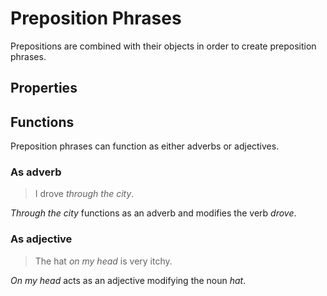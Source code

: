 # Preposition Phrases
<!-- +elementInfo -->
<!-- !prepositionPhrase -->
Prepositions are combined with their objects in order to create preposition phrases.
<!-- !prepositionPhrase -->

## Properties
<!-- +propertySummary -->

## Functions
Preposition phrases can function as either adverbs or adjectives.

### As adverb
<!-- *prepositionPhrase.adverb -->
> I drove *through the city*.
<!-- .caption -->
*Through the city* functions as an adverb and modifies the verb *drove*.

### As adjective
<!-- *prepositionPhrase.adjective -->
> The hat *on my head* is very itchy.
<!-- .caption -->
*On my head* acts as an adjective modifying the noun *hat*.